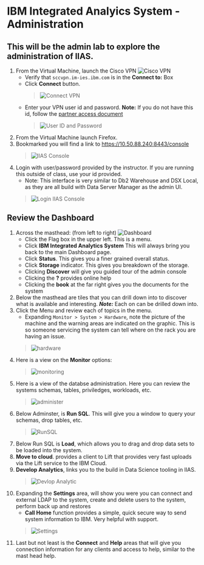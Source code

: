 #   IBM Integrated Analyics System - Administration  

## This will be the admin lab to explore the administration of IIAS.

1. From the Virtual Machine, launch the Cisco VPN ![Cisco VPN](./images/cisco.png)
    * Verify that `sccvpn.im-ies.ibm.com` is in the **Connect to:** Box
    * Click **Connect** button.
      >![Connect VPN](./images/vpnlogin.png)
    * Enter your VPN user id and password.  **Note:** If you do not have this id, follow the [partner access document](../../../PartnerAccess.md)
      >![User ID and Password](./images/userpassword.png)
1. From the Virtual Machine launch Firefox.
1. Bookmarked you will find a link to https://10.50.88.240:8443/console  
     >![IIAS Console](./images/launchConsole.png)
1. Login with user/password provided by the instructor. If you are running this outside of class, use your id provided.
    *  Note: This interface is very similar to Db2 Warehouse and DSX Local, as they are all build with Data Server Manager as the admin UI.  
     >![Login IIAS Console](./images/iiasLogin.png)

## Review the Dashboard
1. Across the masthead: (from left to right)
   ![Dashboard](./images/iiasdashboard.png)
    * Click the Flag box in the upper left.  This is a menu.
    * Click **IBM Integrated Analytics System**  This will always bring you back to the main Dashboard page.
    * Click **Status**.  This gives you a finer grained overall status.
    * Click **Storage** indicator.   This gives you breakdown of the storage.
    * Clicking **Discover** will give you guided tour of the admin console
    * Clicking the **?** provides online help
    * Clicking the **book** at the far right gives you the documents for the system
1.  Below the masthead are tiles that you can drill down into to discover what is available and interesting.  ***Note:*** Each on can be drilled down into.
1. Click the Menu and review each of topics in the menu.
    * Expanding `Monitor > System > Hardware`, note the picture of the machine and the warning areas are indicated on the graphic.  This is so someone servicing the system can tell where on the rack you are having an issue.
     >![hardware](./images/hardware.png)
1. Here is a view on the **Monitor** options:
     >![monitoring](./images/monitor.png)
1. Here is a view of the databse administration. Here you can review the systems schemas, tables, priviledges, workloads, etc.
     >![administer](./images/administration.png)
1. Below Adminster, is **Run SQL**.  This will give you a window to query your schemas, drop tables, etc.
     >![RunSQL](./images/runsql.png)
1. Below Run SQL is **Load**, which allows you to drag and drop data sets to be loaded into the system.
1. **Move to cloud**. provides a client to Lift that provides very fast uploads via the Lift service to the IBM Cloud.
1. **Develop Analytics**, links you to the build in Data Science tooling in IIAS.
     >![Devlop Analytic](./images/advanalytics.png)
1. Expanding the **Settings** area, will show you were you can connect and external LDAP to the system, create and delete users to the system, perform back up and restores
    * **Call Home** function provides a simple, quick secure way to send system information to IBM.  Very helpful with support.
    >![Settings](./images/settings.png)
1. Last but not least is the **Connect** and **Help** areas that will give you connection information for any clients and access to help, similar to the mast head help.
